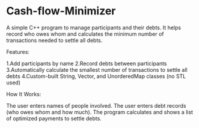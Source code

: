 # Cash-flow-Minimizer
A simple C++ program to manage participants and their debts. It helps record who owes whom and calculates the minimum number of transactions needed to settle all debts.

Features:

1.Add participants by name
2.Record debts between participants
3.Automatically calculate the smallest number of transactions to settle all debts
4.Custom-built String, Vector, and UnorderedMap classes (no STL used)

How It Works:

The user enters names of people involved.
The user enters debt records (who owes whom and how much).
The program calculates and shows a list of optimized payments to settle debts.
